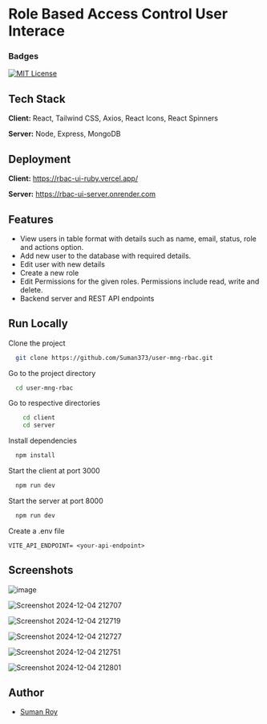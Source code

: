 
# Role Based Access Control User Interace 

### Badges
[![MIT License](https://img.shields.io/badge/License-MIT-green.svg)](https://choosealicense.com/licenses/mit/)


## Tech Stack

**Client:** React, Tailwind CSS, Axios, React Icons, React Spinners

**Server:** Node, Express, MongoDB

## Deployment

**Client:** https://rbac-ui-ruby.vercel.app/

**Server:** https://rbac-ui-server.onrender.com

## Features

- View users in table format with details such as name, email, status, role and actions option.
- Add new user to the database with required details.
- Edit user with new details
- Create a new role
- Edit Permissions for the given roles. Permissions include read, write and delete.
- Backend server and REST API endpoints
  
## Run Locally

Clone the project

```bash
  git clone https://github.com/Suman373/user-mng-rbac.git
```

Go to the project directory

```bash
  cd user-mng-rbac
```

Go to respective directories

```bash
    cd client
    cd server
```

Install dependencies

```bash
  npm install
```

Start the client at port 3000

```bash
  npm run dev
```

Start the server at port 8000

```bash
  npm run dev
```

Create a .env file 

```shell
VITE_API_ENDPOINT= <your-api-endpoint>
```

## Screenshots

![image](https://github.com/user-attachments/assets/cf290b2c-db26-4ebb-b0e8-d5361c586cac)

![Screenshot 2024-12-04 212707](https://github.com/user-attachments/assets/27cacded-b22f-4b23-b475-9758897b7f2d)

![Screenshot 2024-12-04 212719](https://github.com/user-attachments/assets/6b515aa2-e347-4882-be29-5bcd3e308e8a)

![Screenshot 2024-12-04 212727](https://github.com/user-attachments/assets/4897ec42-5377-4be9-a33a-b80105b20c86)

![Screenshot 2024-12-04 212751](https://github.com/user-attachments/assets/5092f4fe-8473-4b86-81d8-3a0d813c87c6)

![Screenshot 2024-12-04 212801](https://github.com/user-attachments/assets/b5a44639-119b-43d9-ad60-99345e3a5ca1)


## Author

- [Suman Roy](https://www.github.com/Suman373)


